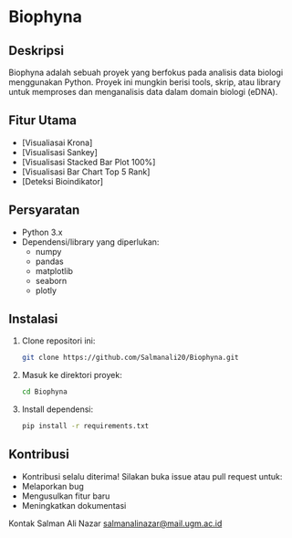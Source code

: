 # Biophyna

## Deskripsi
Biophyna adalah sebuah proyek yang berfokus pada analisis data biologi menggunakan Python. Proyek ini mungkin berisi tools, skrip, atau library untuk memproses dan menganalisis data dalam domain biologi (eDNA).

## Fitur Utama
- [Visualiasai Krona]
- [Visualisasi Sankey]
- [Visualisasi Stacked Bar Plot 100%]
- [Visualisasi Bar Chart Top 5 Rank]
- [Deteksi Bioindikator]

## Persyaratan
- Python 3.x
- Dependensi/library yang diperlukan:
  - numpy
  - pandas
  - matplotlib
  - seaborn
  - plotly

## Instalasi
1. Clone repositori ini:
   ```bash
   git clone https://github.com/Salmanali20/Biophyna.git
2. Masuk ke direktori proyek:
   ```bash
   cd Biophyna
4. Install dependensi:
   ```bash
   pip install -r requirements.txt

## Kontribusi
- Kontribusi selalu diterima! Silakan buka issue atau pull request untuk:
- Melaporkan bug
- Mengusulkan fitur baru
- Meningkatkan dokumentasi

Kontak
Salman Ali Nazar 
salmanalinazar@mail.ugm.ac.id
